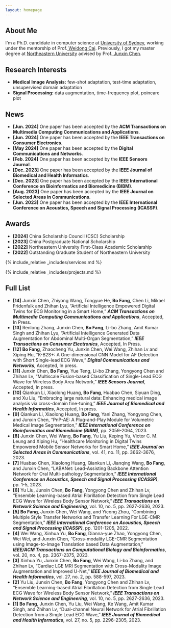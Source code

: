 ```yaml
---
layout: homepage
---
```


## About Me

I'm a Ph.D. candidate in computer science at <a href="https://www.sydney.edu.au/" target="_blank"> University of Sydney</a>,
working under the mentorship of Prof.<a href="https://weidong-tom-cai.github.io/" target="_blank"> Weidong Cai</a>. Previously, I got my master degree at <a href="https://www.neu.edu.cn/" target="_blank"> Northeastern University</a> advised by Prof.<a href="https://scholar.google.com/citations?user=Mn-xNAIAAAAJ&hl" target="_blank"> Junxin Chen</a>.


## Research Interests
- **Medical Image Analysis:** few-shot adaptation, test-time adaptation, unsupervised domain adaptation
- **Signal Processing:** data augmentation, time-frequency plot, poincare plot


## News

- **[Jun. 2024]** One paper has been accepted by the **ACM Transactions on Multimedia Computing Communications and Applications**. 
- **[Jun. 2024]** One paper has been accepted by the **IEEE Transactions on Consumer Electronics**.
- **[May 2024]** One paper has been accepted by the **Digital Communications and Networks**.
- **[Feb. 2024]** One paper has been accepted by the **IEEE Sensors Journal**.
- **[Dec. 2023]** One paper has been accepted by the **IEEE Journal of Biomedical and Health Informatics**.
- **[Dec. 2023]** One paper has been accepted by the **IEEE International Conference on Bioinformatics and Biomedicine (BIBM)**.
- **[Aug. 2023]** One paper has been accepted by the **IEEE Journal on Selected Areas in Communications**.
- **[Jun. 2023]** One paper has been accepted by the **IEEE International Conference on Acoustics, Speech and Signal Processing (ICASSP)**.


## Awards
- **[2024]** China Scholarship Council (CSC) Scholarship
- **[2023]** China Postgraduate National Scholarship
- **[2022]** Northeastern University First-Class Academic Scholarship
- **[2022]** Outstanding Graduate Student of Northeastern University

{% include_relative _includes/services.md %}

<!-- {% include_relative _includes/publications.md %} -->

{% include_relative _includes/projects.md %}

## Full List
- **[14]** Junxin Chen, Zhiyong Wang, Tongyue He, **Bo Fang**, Chen Li, Mikael Fridenfalk and Zhihan Lyu, “Artificial Intelligence Empowered Digital Twins for ECG Monitoring in a Smart Home,” ***ACM Transactions on Multimedia Computing Communications and Applications***, Accepted, In Press.
- **[13]** Renlong Zhang, Junxin Chen, **Bo Fang**, Li-bo Zhang, Amit Kumar Singh and Zhihan Lyu, “Artificial Intelligence Generated Data Augmentation for Abdominal Multi-Organ Segmentation,” ***IEEE Transactions on Consumer Electronics***, Accepted, In Press.
- **[12]** **Bo Fang**, Zhaocheng Yu, Junxin Chen, Wei Wang, Zhihan Lv and Xiping Hu, “K-B2S+: A One-dimensional CNN Model for AF Detection with Short Single-lead ECG Wave,” ***Digital Communications and Networks***, Accepted, In press.
- **[11]** Junxin Chen, **Bo Fang**, Yue Teng, Li-bo Zhang, Yongyong Chen and Zhihan Lv, “Multiscale Fusion-based Classification of Single-Lead ECG Wave for Wireless Body Area Network,” ***IEEE Sensors Journal***, Accepted, In press.
- **[10]** Qiankun Li, Xiaolong Huang, **Bo Fang**, Huabao Chen, Siyuan Ding, and Xu Liu, “Embracing large natural data: Enhancing medical image analysis via cross-domain fine-tuning,” ***IEEE Journal of Biomedical and Health Informatics***, Accepted, In press.
- **[9]** Qiankun Li, Xiaolong Huang, **Bo Fang**, Yani Zhang, Yongyong Chen, and Junxin Chen, “PnP-AE: A Plug-and-Play Module for Volumetric Medical Image Segmentation,” ***IEEE International Conference on Bioinformatics and Biomedicine (BIBM)***, pp. 2059-2064, 2023.
- **[8]** Junxin Chen, Wei Wang, **Bo Fang**, Yu Liu, Keping Yu, Victor C. M. Leung and Xiping Hu, “Healthcare Monitoring in Digital Twins Empowered Mobile Sensor Networks for Smart Home,” ***IEEE Journal on Selected Areas in Communications***, vol. 41, no. 11, pp. 3662-3676, 2023.
- **[7]** Huabao Chen, Xiaolong Huang, Qiankun Li, Jianqing Wang, **Bo Fang**, and Junxin Chen, “LABANet: Lead-Assisting Backbone Attention Network for Oral Multi-pathology Segmentation,” ***IEEE International Conference on Acoustics, Speech and Signal Processing (ICASSP)***, pp. 1-5, 2023.
- **[6]** Yu Liu, Junxin Chen, **Bo Fang**, Yongyong Chen and Zhihan Lv, “Ensemble Learning-based Atrial Fibrillation Detection from Single Lead ECG Wave for Wireless Body Sensor Network,” ***IEEE Transactions on Network Science and Engineering***, vol. 10, no. 5, pp. 2627-2636, 2023.
- **[5]** **Bo Fang**, Junxin Chen, Wei Wang, and Yicong Zhou, “Combining Multiple Style Transfer Networks and Transfer Learning For LGE-CMR Segmentation,” ***IEEE International Conference on Acoustics, Speech and Signal Processing (ICASSP)***, pp. 1201-1205, 2022.
- **[4]** Wei Wang, Xinhua Yu, **Bo Fang**, Dianna-yue Zhao, Yongyong Chen, Wei Wei, and Junxin Chen, “Cross-modality LGE-CMR Segmentation using Image-to-Image Translation based Data Augmentation,” ***IEEE/ACM Transactions on Computational Biology and Bioinformatics***, vol. 20, no. 4, pp. 2367-2375, 2023.
- **[3]** Xinhua Yu, Junxin Chen, **Bo Fang**, Wei Wang, Li-bo Zhang, and Zhihan Lv, “Cardiac LGE MRI Segmentation with Cross-Modality Image Augmentation and Improved U-Net,” ***IEEE Journal of Biomedical and Health Informatics***, vol. 27, no. 2, pp. 588-597, 2023.
- **[2]** Yu Liu, Junxin Chen, **Bo Fang**, Yongyong Chen and Zhihan Lv, “Ensemble Learning-based Atrial Fibrillation Detection from Single Lead ECG Wave for Wireless Body Sensor Network,” ***IEEE Transactions on Network Science and Engineering***, vol. 10, no. 5, pp. 2627-2636, 2023.
- **[1]** **Bo Fang**, Junxin Chen, Yu Liu, Wei Wang, Ke Wang, Amit Kumar Singh, and Zhihan Lv, “Dual-channel Neural Network for Atrial Fibrillation Detection from a Single Lead ECG Wave,” ***IEEE Journal of Biomedical and Health Informatics***, vol. 27, no. 5, pp. 2296-2305, 2023.

<div style="width: 300px; height: 300px; overflow: hidden;">
    <script type="text/javascript" id="clustrmaps" src="//clustrmaps.com/map_v2.js?d=twh8fdDvWpe47jVFcC2T2qo-z7aAa0ixnzQvVLdXrk4&cl=ffffff&w=a"></script>
</div>

